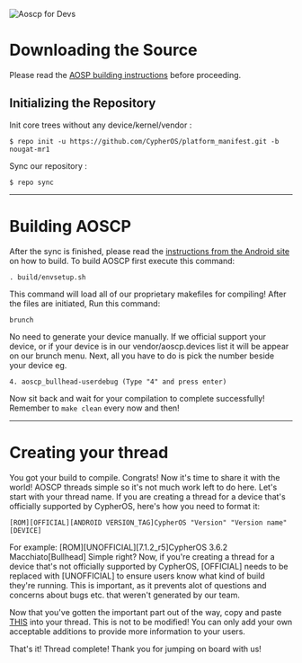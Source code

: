![Aoscp for Devs](http://i.imgur.com/A0jUjxO.png)

Downloading the Source
===================

Please read the [AOSP building instructions](http://source.android.com/source/index.html) before proceeding.

Initializing the Repository
-----------------------

Init core trees without any device/kernel/vendor :

    $ repo init -u https://github.com/CypherOS/platform_manifest.git -b nougat-mr1

Sync our repository :

    $ repo sync

***

Building AOSCP
==============

After the sync is finished, please read the [instructions from the Android site](http://s.android.com/source/building.html) on how to build.
To build AOSCP first execute this command:

    . build/envsetup.sh
	
This command will load all of our proprietary makefiles for compiling! After the files are initiated,
Run this command:

    brunch
	
No need to generate your device manually. If we official support your device, or if your device is in our vendor/aoscp.devices list
it will be appear on our brunch menu. Next, all you have to do is pick the number beside your device eg.

    4. aoscp_bullhead-userdebug (Type "4" and press enter)
	
Now sit back and wait for your compilation to complete successfully!
Remember to `make clean` every now and then!

***

Creating your thread
==================

You got your build to compile. Congrats! Now it's time to share it with the world! AOSCP threads simple so it's not much work left to do here.
Let's start with your thread name. If you are creating a thread for a device that's officially supported by CypherOS, here's how you need to format it:

    [ROM][OFFICIAL][ANDROID VERSION_TAG]CypherOS "Version" "Version name"[DEVICE]
	
For example: [ROM][UNOFFICIAL][7.1.2_r5]CypherOS 3.6.2 Macchiato[Bullhead]
Simple right? Now, if you're creating a thread for a device that's not officially supported by CypherOS, [OFFICIAL] needs to be replaced with [UNOFFICIAL]
to ensure users know what kind of build they're running. This is important, as it prevents alot of questions and concerns about bugs etc. that weren't generated
by our team. 

Now that you've gotten the important part out of the way, copy and paste [THIS](https://raw.githubusercontent.com/CypherOS/vendor_aoscp/nougat-mr1/BuildAThread.txt)
into your thread. This is not to be modified! You can only add your own acceptable additions to provide more information to your users.

That's it! Thread complete! Thank you for jumping on board with us!

